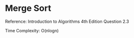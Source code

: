 # Merge Sort

Reference: Introduction to Algorithms 4th Edition Question 2.3

Time Complexity: O(nlogn)
